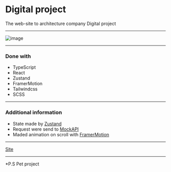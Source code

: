 # Digital project
The web-site to architecture company Digital project

____

![image](https://github.com/xN8Tx/digital-project/assets/61351123/99d3d546-516f-4230-a72e-d283d208da91)

____

### Done with
* TypeScript
* React
* Zustand
* FramerMotion
* Tailwindcss
* SCSS

____

### Additional information
* State made by [Zustand](https://github.com/pmndrs/zustand)
* Request were send to [MockAPI](https://mockapi.io/)
* Maded animation on scroll with [FramerMotion](https://www.framer.com/motion/)

____

[Site](https://digital-project-rho.vercel.app/)

____

*P.S Pet project
